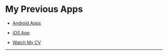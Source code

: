 # My Previous Apps

* [Android Apps](https://github.com/muhammadalkhalaf/My-Previous-Apps/blob/master/my-previous-android-apps.md)

* [iOS App](https://github.com/muhammadalkhalaf/My-Previous-Apps/blob/master/my-previous-ios-app.md)

* [Watch My CV](https://docs.google.com/viewer?url=https://github.com/muhammadalkhalaf/My-Previous-Apps/raw/master/My_CV.pdf
)
---
